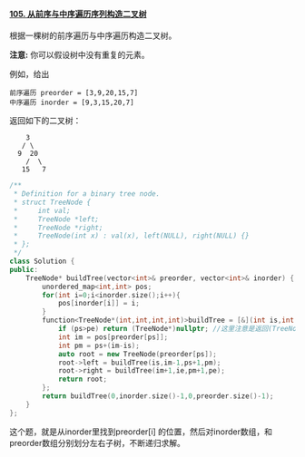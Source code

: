 #### [105. 从前序与中序遍历序列构造二叉树](https://leetcode-cn.com/problems/construct-binary-tree-from-preorder-and-inorder-traversal/)

根据一棵树的前序遍历与中序遍历构造二叉树。

**注意:**
 你可以假设树中没有重复的元素。

例如，给出

```
前序遍历 preorder = [3,9,20,15,7]
中序遍历 inorder = [9,3,15,20,7]
```

返回如下的二叉树：

```
    3
   / \
  9  20
    /  \
   15   7
```



```cpp
/**
 * Definition for a binary tree node.
 * struct TreeNode {
 *     int val;
 *     TreeNode *left;
 *     TreeNode *right;
 *     TreeNode(int x) : val(x), left(NULL), right(NULL) {}
 * };
 */
class Solution {
public:
    TreeNode* buildTree(vector<int>& preorder, vector<int>& inorder) {
        unordered_map<int,int> pos;
        for(int i=0;i<inorder.size();i++){
            pos[inorder[i]] = i; 
        }
        function<TreeNode*(int,int,int,int)>buildTree = [&](int is,int ie,int ps,int pe){ //is: inorder start, ie: inorder end, ps: preorder start, pe: preorder end;
            if (ps>pe) return (TreeNode*)nullptr; //这里注意是返回(TreeNode*)nullptr 
            int im = pos[preorder[ps]];
            int pm = ps+(im-is);
            auto root = new TreeNode(preorder[ps]);
            root->left = buildTree(is,im-1,ps+1,pm);
            root->right = buildTree(im+1,ie,pm+1,pe);
            return root;
        };
        return buildTree(0,inorder.size()-1,0,preorder.size()-1);
    }
};
```

这个题，就是从inorder里找到preorder[i] 的位置，然后对inorder数组，和preorder数组分别划分左右子树，不断递归求解。